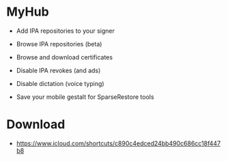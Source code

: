 # MyHub
- Add IPA repositories to your signer
- Browse IPA repositories (beta)
- Browse and download certificates
  
- Disable IPA revokes (and ads)
- Disable dictation (voice typing)
- Save your mobile gestalt for SparseRestore tools
  
# Download
- https://www.icloud.com/shortcuts/c890c4edced24bb490c686cc18f447b8
